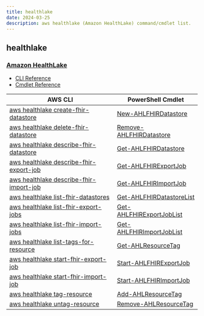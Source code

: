 ```yaml
---
title: healthlake
date: 2024-03-25
description: aws healthlake (Amazon HealthLake) command/cmdlet list.
---
```


## healthlake

### [Amazon HealthLake](https://aws.amazon.com/healthlake/)

* [CLI Reference](https://awscli.amazonaws.com/v2/documentation/api/latest/reference/healthlake/index.html)
* [Cmdlet Reference](https://docs.aws.amazon.com/powershell/latest/reference/items/HealthLake_cmdlets.html)

|AWS CLI|PowerShell Cmdlet|
|----|----|
|[aws healthlake create-fhir-datastore](https://awscli.amazonaws.com/v2/documentation/api/latest/reference/healthlake/create-fhir-datastore.html)|[New-AHLFHIRDatastore](https://docs.aws.amazon.com/powershell/latest/reference/items/New-AHLFHIRDatastore.html)|
|[aws healthlake delete-fhir-datastore](https://awscli.amazonaws.com/v2/documentation/api/latest/reference/healthlake/delete-fhir-datastore.html)|[Remove-AHLFHIRDatastore](https://docs.aws.amazon.com/powershell/latest/reference/items/Remove-AHLFHIRDatastore.html)|
|[aws healthlake describe-fhir-datastore](https://awscli.amazonaws.com/v2/documentation/api/latest/reference/healthlake/describe-fhir-datastore.html)|[Get-AHLFHIRDatastore](https://docs.aws.amazon.com/powershell/latest/reference/items/Get-AHLFHIRDatastore.html)|
|[aws healthlake describe-fhir-export-job](https://awscli.amazonaws.com/v2/documentation/api/latest/reference/healthlake/describe-fhir-export-job.html)|[Get-AHLFHIRExportJob](https://docs.aws.amazon.com/powershell/latest/reference/items/Get-AHLFHIRExportJob.html)|
|[aws healthlake describe-fhir-import-job](https://awscli.amazonaws.com/v2/documentation/api/latest/reference/healthlake/describe-fhir-import-job.html)|[Get-AHLFHIRImportJob](https://docs.aws.amazon.com/powershell/latest/reference/items/Get-AHLFHIRImportJob.html)|
|[aws healthlake list-fhir-datastores](https://awscli.amazonaws.com/v2/documentation/api/latest/reference/healthlake/list-fhir-datastores.html)|[Get-AHLFHIRDatastoreList](https://docs.aws.amazon.com/powershell/latest/reference/items/Get-AHLFHIRDatastoreList.html)|
|[aws healthlake list-fhir-export-jobs](https://awscli.amazonaws.com/v2/documentation/api/latest/reference/healthlake/list-fhir-export-jobs.html)|[Get-AHLFHIRExportJobList](https://docs.aws.amazon.com/powershell/latest/reference/items/Get-AHLFHIRExportJobList.html)|
|[aws healthlake list-fhir-import-jobs](https://awscli.amazonaws.com/v2/documentation/api/latest/reference/healthlake/list-fhir-import-jobs.html)|[Get-AHLFHIRImportJobList](https://docs.aws.amazon.com/powershell/latest/reference/items/Get-AHLFHIRImportJobList.html)|
|[aws healthlake list-tags-for-resource](https://awscli.amazonaws.com/v2/documentation/api/latest/reference/healthlake/list-tags-for-resource.html)|[Get-AHLResourceTag](https://docs.aws.amazon.com/powershell/latest/reference/items/Get-AHLResourceTag.html)|
|[aws healthlake start-fhir-export-job](https://awscli.amazonaws.com/v2/documentation/api/latest/reference/healthlake/start-fhir-export-job.html)|[Start-AHLFHIRExportJob](https://docs.aws.amazon.com/powershell/latest/reference/items/Start-AHLFHIRExportJob.html)|
|[aws healthlake start-fhir-import-job](https://awscli.amazonaws.com/v2/documentation/api/latest/reference/healthlake/start-fhir-import-job.html)|[Start-AHLFHIRImportJob](https://docs.aws.amazon.com/powershell/latest/reference/items/Start-AHLFHIRImportJob.html)|
|[aws healthlake tag-resource](https://awscli.amazonaws.com/v2/documentation/api/latest/reference/healthlake/tag-resource.html)|[Add-AHLResourceTag](https://docs.aws.amazon.com/powershell/latest/reference/items/Add-AHLResourceTag.html)|
|[aws healthlake untag-resource](https://awscli.amazonaws.com/v2/documentation/api/latest/reference/healthlake/untag-resource.html)|[Remove-AHLResourceTag](https://docs.aws.amazon.com/powershell/latest/reference/items/Remove-AHLResourceTag.html)|

